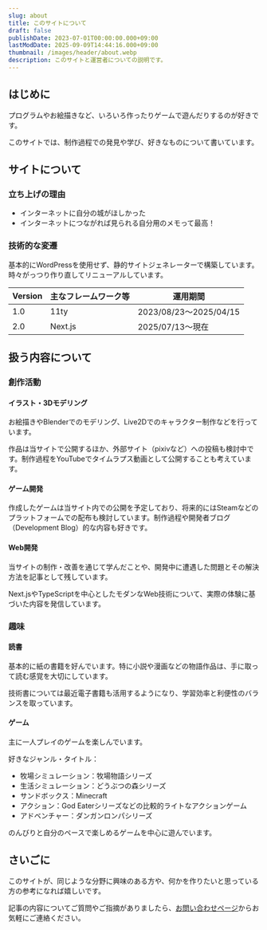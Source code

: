 ```yaml
---
slug: about
title: このサイトについて
draft: false
publishDate: 2023-07-01T00:00:00.000+09:00
lastModDate: 2025-09-09T14:44:16.000+09:00
thumbnail: /images/header/about.webp
description: このサイトと運営者についての説明です。
---
```

## はじめに

プログラムやお絵描きなど、いろいろ作ったりゲームで遊んだりするのが好きです。

このサイトでは、制作過程での発見や学び、好きなものについて書いています。

## サイトについて

### 立ち上げの理由

- インターネットに自分の城がほしかった
- インターネットにつながれば見られる自分用のメモって最高！

### 技術的な変遷

基本的にWordPressを使用せず、静的サイトジェネレーターで構築しています。時々がっつり作り直してリニューアルしています。

|Version|主なフレームワーク等|運用期間|
|--|--|--|
|1.0|11ty|2023/08/23〜2025/04/15|
|2.0|Next.js|2025/07/13〜現在|

## 扱う内容について

### 創作活動

#### イラスト・3Dモデリング

お絵描きやBlenderでのモデリング、Live2Dでのキャラクター制作などを行っています。

作品は当サイトで公開するほか、外部サイト（pixivなど）への投稿も検討中です。制作過程をYouTubeでタイムラプス動画として公開することも考えています。

#### ゲーム開発

作成したゲームは当サイト内での公開を予定しており、将来的にはSteamなどのプラットフォームでの配布も検討しています。制作過程や開発者ブログ（Development Blog）的な内容も好きです。

#### Web開発

当サイトの制作・改善を通じて学んだことや、開発中に遭遇した問題とその解決方法を記事として残しています。

Next.jsやTypeScriptを中心としたモダンなWeb技術について、実際の体験に基づいた内容を発信しています。

### 趣味

#### 読書

基本的に紙の書籍を好んでいます。特に小説や漫画などの物語作品は、手に取って読む感覚を大切にしています。

技術書については最近電子書籍も活用するようになり、学習効率と利便性のバランスを取っています。

#### ゲーム

主に一人プレイのゲームを楽しんでいます。

好きなジャンル・タイトル：
- 牧場シミュレーション：牧場物語シリーズ
- 生活シミュレーション：どうぶつの森シリーズ
- サンドボックス：Minecraft
- アクション：God Eaterシリーズなどの比較的ライトなアクションゲーム
- アドベンチャー：ダンガンロンパシリーズ

のんびりと自分のペースで楽しめるゲームを中心に遊んでいます。

## さいごに

このサイトが、同じような分野に興味のある方や、何かを作りたいと思っている方の参考になれば嬉しいです。

記事の内容についてご質問やご指摘がありましたら、[お問い合わせページ](/contact/)からお気軽にご連絡ください。
